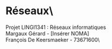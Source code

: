 # Réseaux\
Projet LINGI1341 : Réseaux informatiques\
Margaux Gérard - [Insérer NOMA]\
François De Keersmaeker - 73671600\